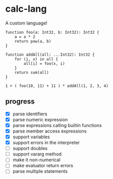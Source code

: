 # calc-lang

A custom language!

```calc
function foo(a: Int32, b: Int32): Int32 {
    a = a * 2
    return pow(a, b)
}

function addAll(all: ...Int32): Int32 {
    for (i, x) in all {
        all[i] = foo(x, i)
    }
    return sum(all)
}

1 + ( foo(10, 11) + 11 ) * addAll(1, 2, 3, 4)
```

## progress

- [x] parse identifiers
- [x] parse numeric expression
- [x] parse expressions calling builtin functions
- [x] parse member access expressions
- [x] support variables
- [x] support errors in the interpreter
- [ ] support doubles
- [ ] support vararg method
- [ ] make it non-numerical
- [ ] make evaluator return errors
- [ ] parse multiple statements
